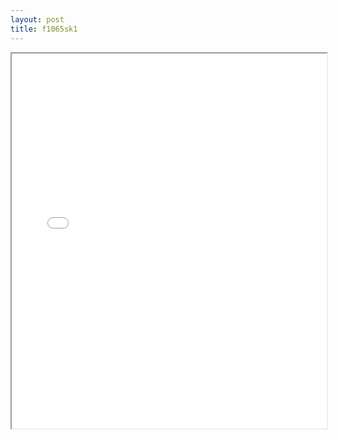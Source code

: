 ```yaml
---
layout: post
title: f1065sk1
---
```


<div class="pdf-container">
<iframe src="/ea/assets/pdfs/forms/f1065sk1.pdf" height="600" width="100%" allowFullScreen="true"></iframe>
</div>

